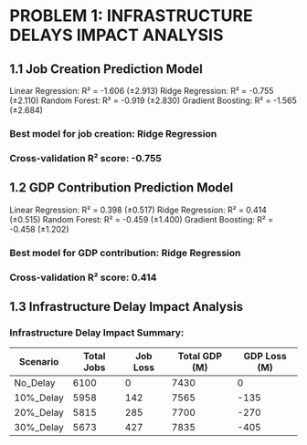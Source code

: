 # PROBLEM 1: INFRASTRUCTURE DELAYS IMPACT ANALYSIS

## 1.1 Job Creation Prediction Model

Linear Regression: R² = -1.606 (±2.913)
Ridge Regression: R² = -0.755 (±2.110)
Random Forest: R² = -0.919 (±2.830)
Gradient Boosting: R² = -1.565 (±2.684)

### Best model for job creation: Ridge Regression
### Cross-validation R² score: -0.755

## 1.2 GDP Contribution Prediction Model

Linear Regression: R² = 0.398 (±0.517)
Ridge Regression: R² = 0.414 (±0.515)
Random Forest: R² = -0.459 (±1.400)
Gradient Boosting: R² = -0.458 (±1.202)

### Best model for GDP contribution: Ridge Regression
### Cross-validation R² score: 0.414

## 1.3 Infrastructure Delay Impact Analysis

### Infrastructure Delay Impact Summary:

| Scenario   | Total Jobs |  Job Loss   |  Total GDP (M) |  GDP Loss (M)   |
| ---------- | ---------- | ----------- | -------------- | --------------- |
| No_Delay   |    6100    |     0       |    7430        |    0            | 
| 10%_Delay  |    5958    |    142      |   7565         |  -135           |
| 20%_Delay  |    5815    |    285      |   7700         |  -270           |
| 30%_Delay  |    5673    |    427      |   7835         |  -405           |
